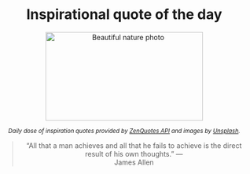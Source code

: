 
<div align="center">

# Inspirational quote of the day

<img src="./data/photo.jpeg" alt="Beautiful nature photo" width="320" height="180">

<sub><i>Daily dose of inspiration quotes provided by [ZenQuotes API](https://zenquotes.io/) and images by [Unsplash](https://unsplash.com/).</i></sub>


<blockquote>&ldquo;All that a man achieves and all that he fails to achieve is the direct result of his own thoughts.&rdquo; &mdash; <footer>James Allen</footer></blockquote>

</div>
